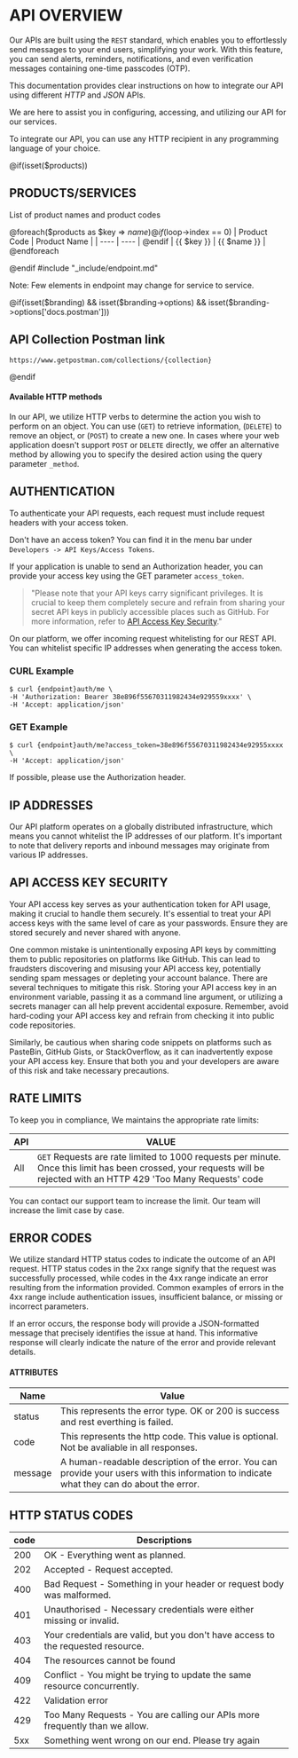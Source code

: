 # API OVERVIEW

Our APIs are built using the `REST` standard, which enables you to effortlessly send messages to your end users, simplifying your work. With this feature, you can send alerts, reminders, notifications, and even verification messages containing one-time passcodes (OTP).

This documentation provides clear instructions on how to integrate our API using different _*HTTP*_ and _*JSON*_ APIs.

We are here to assist you in configuring, accessing, and utilizing our API for our services.

To integrate our API, you can use any HTTP recipient in any programming language of your choice.

@if(isset($products))

## PRODUCTS/SERVICES

List of product names and product codes

@foreach($products as $key => $name)
@if ($loop->index == 0)
| Product Code | Product Name |
| ---- | ---- |
@endif
| {{ $key }} | {{ $name }} |
@endforeach

@endif
#include "_include/endpoint.md"

Note: Few elements in endpoint may change for service to service.

@if(isset($branding) && isset($branding->options) && isset($branding->options['docs.postman']))

## API Collection Postman link

```
https://www.getpostman.com/collections/{collection}
```

@endif

#### Available HTTP methods

In our API, we utilize HTTP verbs to determine the action you wish to perform on an object. You can use (`GET`) to retrieve information, (`DELETE`) to remove an object, or (`POST`) to create a new one. In cases where your web application doesn't support `POST` or `DELETE` directly, we offer an alternative method by allowing you to specify the desired action using the query parameter `_method`.

## AUTHENTICATION

To authenticate your API requests, each request must include request headers with your access token.

Don't have an access token? You can find it in the menu bar under `Developers -> API Keys/Access Tokens`.

If your application is unable to send an Authorization header, you can provide your access key using the GET parameter `access_token`.

> "Please note that your API keys carry significant privileges. It is crucial to keep them completely secure and refrain from sharing your secret API keys in publicly accessible places such as GitHub. For more information, refer to [API Access Key Security](#content-api-access-key-security)."

On our platform, we offer incoming request whitelisting for our REST API. You can whitelist specific IP addresses when generating the access token.

### CURL Example

```shell
$ curl {endpoint}auth/me \
-H 'Authorization: Bearer 38e896f55670311982434e929559xxxx' \
-H 'Accept: application/json'
```

### GET Example

```shell
$ curl {endpoint}auth/me?access_token=38e896f55670311982434e92955xxxx \
-H 'Accept: application/json'
```

If possible, please use the Authorization header.

## IP ADDRESSES

Our API platform operates on a globally distributed infrastructure, which means you cannot whitelist the IP addresses of our platform. It's important to note that delivery reports and inbound messages may originate from various IP addresses.

## API ACCESS KEY SECURITY

Your API access key serves as your authentication token for API usage, making it crucial to handle them securely. It's essential to treat your API access keys with the same level of care as your passwords. Ensure they are stored securely and never shared with anyone.

One common mistake is unintentionally exposing API keys by committing them to public repositories on platforms like GitHub. This can lead to fraudsters discovering and misusing your API access key, potentially sending spam messages or depleting your account balance. There are several techniques to mitigate this risk. Storing your API access key in an environment variable, passing it as a command line argument, or utilizing a secrets manager can all help prevent accidental exposure. Remember, avoid hard-coding your API access key and refrain from checking it into public code repositories.

Similarly, be cautious when sharing code snippets on platforms such as PasteBin, GitHub Gists, or StackOverflow, as it can inadvertently expose your API access key. Ensure that both you and your developers are aware of this risk and take necessary precautions.

## RATE LIMITS

To keep you in compliance, We maintains the appropriate rate limits:

| API | VALUE                                                                                                                                                                   |
| --- | ----------------------------------------------------------------------------------------------------------------------------------------------------------------------- |
| All | `GET` Requests are rate limited to 1000 requests per minute. Once this limit has been crossed, your requests will be rejected with an HTTP 429 'Too Many Requests' code |

You can contact our support team to increase the limit. Our team will increase the limit case by case.

## ERROR CODES

We utilize standard HTTP status codes to indicate the outcome of an API request. HTTP status codes in the 2xx range signify that the request was successfully processed, while codes in the 4xx range indicate an error resulting from the information provided. Common examples of errors in the 4xx range include authentication issues, insufficient balance, or missing or incorrect parameters.

If an error occurs, the response body will provide a JSON-formatted message that precisely identifies the issue at hand. This informative response will clearly indicate the nature of the error and provide relevant details.

#### ATTRIBUTES

| Name    | Value                                                                                                                                     |
| ------- | ----------------------------------------------------------------------------------------------------------------------------------------- |
| status  | This represents the error type. OK or 200 is success and rest everthing is failed.                                                        |
| code    | This represents the http code. This value is optional. Not be avaliable in all responses.                                                 |
| message | A human-readable description of the error. You can provide your users with this information to indicate what they can do about the error. |

## HTTP STATUS CODES

| code | Descriptions                                                                     |
| ---- | -------------------------------------------------------------------------------- |
| 200  | OK - Everything went as planned.                                                 |
| 202  | Accepted - Request accepted.                                                     |
| 400  | Bad Request - Something in your header or request body was malformed.            |
| 401  | Unauthorised - Necessary credentials were either missing or invalid.             |
| 403  | Your credentials are valid, but you don't have access to the requested resource. |
| 404  | The resources cannot be found                                                    |
| 409  | Conflict - You might be trying to update the same resource concurrently.         |
| 422  | Validation error                                                                 |
| 429  | Too Many Requests - You are calling our APIs more frequently than we allow.      |
| 5xx  | Something went wrong on our end. Please try again                                |
